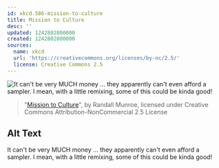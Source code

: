 ```yaml
---
id: xkcd.586-mission-to-culture
title: Mission to Culture
desc: ''
updated: 1242802800000
created: 1242802800000
sources:
  name: xkcd
  url: 'https://creativecommons.org/licenses/by-nc/2.5/'
  license: Creative Commons 2.5
---
```

![It can't be very MUCH money ... they apparently can't even afford a sampler.  I mean, with a little remixing, some of this could be kinda good!](https://imgs.xkcd.com/comics/mission_to_culture.png)
> "[Mission to Culture](https://xkcd.com/586/)", by Randall Munroe, licensed under Creative Commons Attribution-NonCommercial 2.5 License

## Alt Text
It can't be very MUCH money ... they apparently can't even afford a sampler.  I mean, with a little remixing, some of this could be kinda good!

